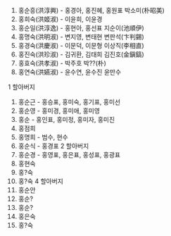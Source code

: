 1. 홍순흥(洪淳興) - 홍경아, 홍진혜, 홍원표
   박소미(朴昭美)
2. 홍희숙(洪姬淑) - 이윤희, 이윤경
3. 홍순일(洪淳逸) - 홍현아, 홍선표
   지순이(池順伊)
4. 홍명숙(洪明淑) - 변지영, 변태현
   변판석(卞判錫)
5. 홍경숙(洪慶淑) - 이문덕, 이문형
   이상직(李相直)
6. 홍진숙(洪珍淑) - 김귀환, 김태희
   김진호(金鎭鎬)
7. 홍효숙(洪孝淑) - 박주호
   박??(朴)
8. 홍연숙(洪嬿淑) - 윤수연, 윤수진
   윤만수

1 할아버지
 1) 홍순근 - 홍승표, 홍미숙, 홍기표, 홍미선
 2) 홍순영 - 홍미경, 홍미애, 홍미영
 3) 홍순  - 홍인표, 홍미정, 홍미자, 홍미진
 4) 홍점희
 5) 홍명희 - 범수, 현수
 6) 홍순식 - 홍경표
2 할아버지
 1) 홍순경 - 홍영표, 홍은표, 홍성표, 홍광표
 2) 홍현숙
 3) 홍?숙
 4) 홍?숙
4 할아버지
 1) 홍순안
 2) 홍순?
 3) 홍순?
 4) 홍은숙
 5) 홍?숙
